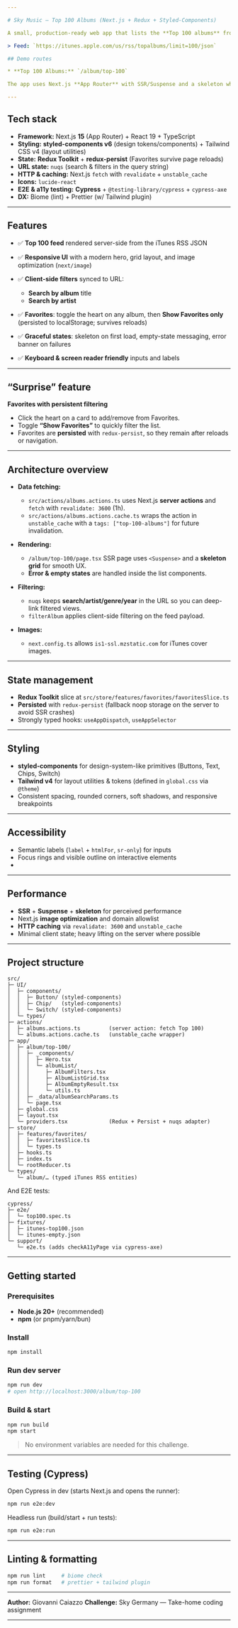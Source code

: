 ```yaml
---

# Sky Music — Top 100 Albums (Next.js + Redux + Styled-Components)

A small, production-ready web app that lists the **Top 100 albums** from the iTunes RSS feed, with a clean responsive UI, client-side filters, and a persistent **Favorites** feature.

> Feed: `https://itunes.apple.com/us/rss/topalbums/limit=100/json`

## Demo routes

* **Top 100 Albums:** `/album/top-100`

The app uses Next.js **App Router** with SSR/Suspense and a skeleton while loading.

---
```


## Tech stack

* **Framework:** Next.js **15** (App Router) + React 19 + TypeScript
* **Styling:** **styled-components v6** (design tokens/components) + Tailwind CSS v4 (layout utilities)
* **State:** **Redux Toolkit** + **redux-persist** (Favorites survive page reloads)
* **URL state:** `nuqs` (search & filters in the query string)
* **HTTP & caching:** Next.js `fetch` with `revalidate` + `unstable_cache`
* **Icons:** `lucide-react`
* **E2E & a11y testing:** **Cypress** + `@testing-library/cypress` + `cypress-axe`
* **DX:** Biome (lint) + Prettier (w/ Tailwind plugin)

---

## Features

* ✅ **Top 100 feed** rendered server-side from the iTunes RSS JSON
* ✅ **Responsive UI** with a modern hero, grid layout, and image optimization (`next/image`)
* ✅ **Client-side filters** synced to URL:

  * **Search by album** title
  * **Search by artist**
  
* ✅ **Favorites**: toggle the heart on any album, then **Show Favorites only**
  (persisted to localStorage; survives reloads)
* ✅ **Graceful states**: skeleton on first load, empty-state messaging, error banner on failures
* ✅ **Keyboard & screen reader friendly** inputs and labels

---

## “Surprise” feature

**Favorites with persistent filtering**

* Click the heart on a card to add/remove from Favorites.
* Toggle **“Show Favorites”** to quickly filter the list.
* Favorites are **persisted** with `redux-persist`, so they remain after reloads or navigation.

---

## Architecture overview

* **Data fetching:**

  * `src/actions/albums.actions.ts` uses Next.js **server actions** and `fetch` with `revalidate: 3600` (1h).
  * `src/actions/albums.actions.cache.ts` wraps the action in `unstable_cache` with a `tags: ["top-100-albums"]` for future invalidation.
* **Rendering:**

  * `/album/top-100/page.tsx` SSR page uses `<Suspense>` and a **skeleton grid** for smooth UX.
  * **Error & empty states** are handled inside the list components.
* **Filtering:**

  * `nuqs` keeps **search/artist/genre/year** in the URL so you can deep-link filtered views.
  * `filterAlbum` applies client-side filtering on the feed payload.
* **Images:**

  * `next.config.ts` allows `is1-ssl.mzstatic.com` for iTunes cover images.

---

## State management

* **Redux Toolkit** slice at `src/store/features/favorites/favoritesSlice.ts`
* **Persisted** with `redux-persist` (fallback noop storage on the server to avoid SSR crashes)
* Strongly typed hooks: `useAppDispatch`, `useAppSelector`

---

## Styling

* **styled-components** for design-system-like primitives (Buttons, Text, Chips, Switch)
* **Tailwind v4** for layout utilities & tokens (defined in `global.css` via `@theme`)
* Consistent spacing, rounded corners, soft shadows, and responsive breakpoints

---

## Accessibility

* Semantic labels (`label` + `htmlFor`, `sr-only`) for inputs
* Focus rings and visible outline on interactive elements
* 
---

## Performance

* **SSR** + **Suspense** + **skeleton** for perceived performance
* Next.js **image optimization** and domain allowlist
* **HTTP caching** via `revalidate: 3600` and `unstable_cache`
* Minimal client state; heavy lifting on the server where possible

---

## Project structure

```
src/
├─ UI/
│  ├─ components/
│  │  ├─ Button/ (styled-components)
│  │  ├─ Chip/   (styled-components)
│  │  └─ Switch/ (styled-components)
│  └─ types/
├─ actions/
│  ├─ albums.actions.ts         (server action: fetch Top 100)
│  └─ albums.actions.cache.ts   (unstable_cache wrapper)
├─ app/
│  ├─ album/top-100/
│  │  ├─ _components/
│  │  │  ├─ Hero.tsx
│  │  │  └─ albumList/
│  │  │     ├─ AlbumFilters.tsx
│  │  │     ├─ AlbumListGrid.tsx
│  │  │     ├─ AlbumEmptyResult.tsx
│  │  │     └─ utils.ts
│  │  ├─ _data/albumSearchParams.ts
│  │  └─ page.tsx
│  ├─ global.css
│  ├─ layout.tsx
│  └─ providers.tsx             (Redux + Persist + nuqs adapter)
├─ store/
│  ├─ features/favorites/
│  │  ├─ favoritesSlice.ts
│  │  └─ types.ts
│  ├─ hooks.ts
│  ├─ index.ts
│  └─ rootReducer.ts
└─ types/
   └─ album/… (typed iTunes RSS entities)
```

And E2E tests:

```
cypress/
├─ e2e/
│  └─ top100.spec.ts
├─ fixtures/
│  ├─ itunes-top100.json
│  └─ itunes-empty.json
└─ support/
   └─ e2e.ts (adds checkA11yPage via cypress-axe)
```

---

## Getting started

### Prerequisites

* **Node.js 20+** (recommended)
* **npm** (or pnpm/yarn/bun)

### Install

```bash
npm install
```

### Run dev server

```bash
npm run dev
# open http://localhost:3000/album/top-100
```

### Build & start

```bash
npm run build
npm start
```

> No environment variables are needed for this challenge.

---

## Testing (Cypress)

Open Cypress in dev (starts Next.js and opens the runner):

```bash
npm run e2e:dev
```

Headless run (build/start + run tests):

```bash
npm run e2e:run
```

---

## Linting & formatting

```bash
npm run lint     # biome check
npm run format   # prettier + tailwind plugin
```

---

**Author:** Giovanni Caiazzo
**Challenge:** Sky Germany — Take-home coding assignment

---


